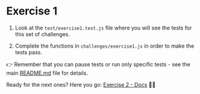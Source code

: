 # Exercise 1

1. Look at the `test/exercise1.test.js` file where you will see the tests for this set of challenges.

2. Complete the functions in `challenges/exercise1.js` in order to make the tests pass.

👉 Remember that you can pause tests or run only specific tests - see the main [README.md](../README.md) file for details.

Ready for the next ones? Here you go: [Exercise 2 - Docs](./exercise2.md) 💃🕺
